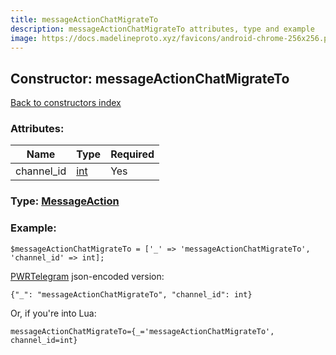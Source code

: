 ```yaml
---
title: messageActionChatMigrateTo
description: messageActionChatMigrateTo attributes, type and example
image: https://docs.madelineproto.xyz/favicons/android-chrome-256x256.png
---
```

## Constructor: messageActionChatMigrateTo  
[Back to constructors index](index.md)



### Attributes:

| Name     |    Type       | Required |
|----------|---------------|----------|
|channel\_id|[int](../types/int.md) | Yes|



### Type: [MessageAction](../types/MessageAction.md)


### Example:

```
$messageActionChatMigrateTo = ['_' => 'messageActionChatMigrateTo', 'channel_id' => int];
```  

[PWRTelegram](https://pwrtelegram.xyz) json-encoded version:

```
{"_": "messageActionChatMigrateTo", "channel_id": int}
```


Or, if you're into Lua:  


```
messageActionChatMigrateTo={_='messageActionChatMigrateTo', channel_id=int}

```


